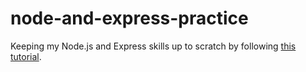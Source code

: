 # node-and-express-practice

Keeping my Node.js and Express skills up to scratch by following [this tutorial](https://www.youtube.com/watch?v=H9M02of22z4&list=WL&index=45).